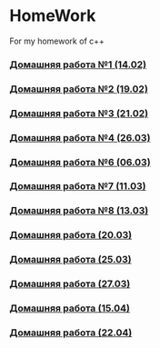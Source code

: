 # HomeWork
For my homework of c++

###  [Домашняя работа №1 (14.02)](https://github.com/1NEKST1/HomeWork/commit/ce4f98ea250d2d708931c4722e4d4b2057595863)

### [Домашняя работа №2 (19.02)](https://github.com/1NEKST1/HomeWork/commit/e507b4d225a3dce4b481134d29b44c8d3a4abc2e)

### [Домашняя работа №3 (21.02)](https://github.com/1NEKST1/HomeWork/commit/116aefd93f7410147cf0372d46d79a80573efb8a)

### [Домашняя работа №4 (26.03)](https://github.com/1NEKST1/HomeWork/blob/f203606e605280c2ce5c45880ea7476fd24af6cc/TryHard.cpp)

### [Домашняя работа №6 (06.03)](https://github.com/1NEKST1/HomeWork/blob/main/TryHard2.cpp)

### [Домашняя работа №7 (11.03)](https://github.com/1NEKST1/HomeWork/blob/main/TryHard1.cpp)

### [Домашняя работа №8 (13.03)](https://github.com/1NEKST1/HomeWork/blob/main/TryHard3.cpp)

### [Домашняя работа  (20.03)](https://github.com/1NEKST1/HomeWork/blob/main/TryHard5.cpp)

### [Домашняя работа  (25.03)](https://github.com/1NEKST1/HomeWork/blob/main/TryHard6.cpp)

### [Домашняя работа  (27.03)](https://github.com/1NEKST1/HomeWork/blob/main/TryHard7.cpp)

### [Домашняя работа  (15.04)](https://github.com/1NEKST1/HomeWork/blob/main/TryHard8.cpp)

### [Домашняя работа  (22.04)](https://github.com/1NEKST1/HomeWork/blob/main/David.cpp)

